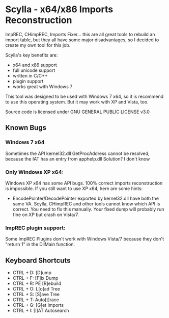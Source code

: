 Scylla - x64/x86 Imports Reconstruction
=======================================

ImpREC, CHimpREC, Imports Fixer... this are all great tools to rebuild an import table, 
but they all have some major disadvantages, so I decided to create my own tool for this job.

Scylla's key benefits are:

 - x64 and x86 support
 - full unicode support
 - written in C/C++
 - plugin support
 - works great with Windows 7

This tool was designed to be used with Windows 7 x64, so it is recommend to use this operating system. 
But it may work with XP and Vista, too.

Source code is licensed under GNU GENERAL PUBLIC LICENSE v3.0


Known Bugs
----------

### Windows 7 x64

Sometimes the API kernel32.dll GetProcAddress cannot be resolved, because the IAT has an entry from apphelp.dll
Solution? I don't know

### Only Windows XP x64:

Windows XP x64 has some API bugs. 100% correct imports reconstruction is impossible.
If you still want to use XP x64, here are some hints:

* EncodePointer/DecodePointer exported by kernel32.dll have both the same VA.
  Scylla, CHimpREC and other tools cannot know which API is correct. You need to fix this manually.
  Your fixed dump will probably run fine on XP but crash on Vista/7.

### ImpREC plugin support:

Some ImpREC Plugins don't work with Windows Vista/7 because they don't "return 1" in the DllMain function.


Keyboard Shortcuts
------------------

- CTRL + D: [D]ump
- CTRL + F: [F]ix Dump
- CTRL + R: PE [R]ebuild
- CTRL + O: L[o]ad Tree
- CTRL + S: [S]ave Tree
- CTRL + T: Auto[t]race
- CTRL + G: [G]et Imports
- CTRL + I: [I]AT Autosearch
